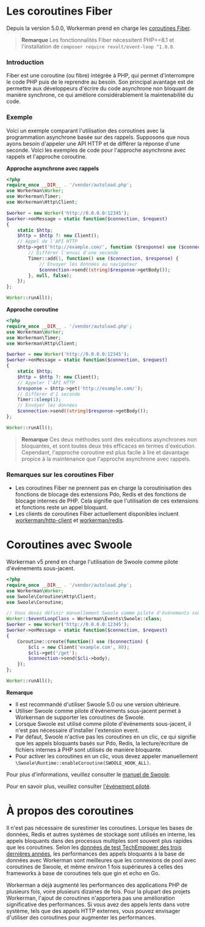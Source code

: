# Les coroutines Fiber
Depuis la version 5.0.0, Workerman prend en charge les [coroutines Fiber](https://www.php.net/manual/zh/language.fibers.php).

> **Remarque**
> Les fonctionnalités Fiber nécessitent PHP>=8.1 et l'installation de `composer require revolt/event-loop ^1.0.0`.

### Introduction

Fiber est une coroutine (ou fibre) intégrée à PHP, qui permet d'interrompre le code PHP puis de le reprendre au besoin. Son principal avantage est de permettre aux développeurs d'écrire du code asynchrone non bloquant de manière synchrone, ce qui améliore considérablement la maintenabilité du code.

### Exemple
Voici un exemple comparant l'utilisation des coroutines avec la programmation asynchrone basée sur des rappels. Supposons que nous ayons besoin d'appeler une API HTTP et de différer la réponse d'une seconde. Voici les exemples de code pour l'approche asynchrone avec rappels et l'approche coroutine.

**Approche asynchrone avec rappels**
```php
<?php
require_once __DIR__ . '/vendor/autoload.php';
use Workerman\Worker;
use Workerman\Timer;
use Workerman\Http\Client;

$worker = new Worker('http://0.0.0.0:12345');
$worker->onMessage = static function($connection, $request)
{
    static $http;
    $http = $http ?: new Client();
    // Appel de l'API HTTP
    $http->get('http://example.com/', function ($response) use ($connection) {
        // Différer l'envoi d'une seconde
        Timer::add(1, function() use ($connection, $response) {
            // Envoyer les données au navigateur
            $connection->send((string)$response->getBody());
        }, null, false);
    });
};

Worker::runAll();
```

**Approche coroutine**
```php
<?php
require_once __DIR__ . '/vendor/autoload.php';
use Workerman\Worker;
use Workerman\Timer;
use Workerman\Http\Client;

$worker = new Worker('http://0.0.0.0:12345');
$worker->onMessage = static function($connection, $request)
{
    static $http;
    $http = $http ?: new Client();
    // Appeler l'API HTTP
    $response = $http->get('http://example.com/');
    // Différer d'1 seconde
    Timer::sleep(1);
    // Envoyer les données
    $connection->send((string)$response->getBody());
};

Worker::runAll();
```

> **Remarque**
> Ces deux méthodes sont des exécutions asynchrones non bloquantes, et sont toutes deux très efficaces en termes d'exécution. Cependant, l'approche coroutine est plus facile à lire et davantage propice à la maintenance que l'approche asynchrone avec rappels.

### Remarques sur les coroutines Fiber
* Les coroutines Fiber ne prennent pas en charge la coroutinisation des fonctions de blocage des extensions Pdo, Redis et des fonctions de blocage internes de PHP. Cela signifie que l'utilisation de ces extensions et fonctions reste un appel bloquant.
* Les clients de coroutines Fiber actuellement disponibles incluent [workerman/http-client](../components/workerman-http-client.md) et [workerman/redis](../components/workerman-redis.md).

# Coroutines avec Swoole
Workerman v5 prend en charge l'utilisation de Swoole comme pilote d'événements sous-jacent.

```php
<?php
require_once __DIR__ . '/vendor/autoload.php';
use Workerman\Worker;
use Swoole\Coroutine\Http\Client;
use Swoole\Coroutine;

// Vous devez définir manuellement Swoole comme pilote d'événements sous-jacent
Worker::$eventLoopClass = Workerman\Events\Swoole::class;
$worker = new Worker('http://0.0.0.0:12345');
$worker->onMessage = static function($connection, $request)
{
    Coroutine::create(function() use ($connection) {
        $cli = new Client('example.com', 80);
        $cli->get('/get');
        $connection->send($cli->body);
    });
};

Worker::runAll();
```
**Remarque**
* Il est recommandé d'utiliser Swoole 5.0 ou une version ultérieure.
* Utiliser Swoole comme pilote d'événements sous-jacent permet à Workerman de supporter les coroutines de Swoole.
* Lorsque Swoole est utilisé comme pilote d'événements sous-jacent, il n'est pas nécessaire d'installer l'extension event.
* Par défaut, Swoole n'active pas les coroutines en un clic, ce qui signifie que les appels bloquants basés sur Pdo, Redis, la lecture/écriture de fichiers internes à PHP sont utilisés de manière bloquante.
* Pour activer les coroutines en un clic, vous devez appeler manuellement `\Swoole\Runtime::enableCoroutine(SWOOLE_HOOK_ALL)`.

Pour plus d'informations, veuillez consulter le [manuel de Swoole](https://wiki.swoole.com/). 

Pour en savoir plus, veuillez consulter [l'événement piloté](appendices/event.md).

# À propos des coroutines
Il n'est pas nécessaire de surestimer les coroutines. Lorsque les bases de données, Redis et autres systèmes de stockage sont utilisés en interne, les appels bloquants dans des processus multiples sont souvent plus rapides que les coroutines. Selon les [données de test TechEmpower des trois dernières années](https://www.techempower.com/benchmarks/#section=data-r21&l=zik073-6bj&test=db), les performances des appels bloquants à la base de données avec Workerman sont meilleures que les connexions de pool avec coroutines de Swoole, et même environ 1 fois supérieures à celles des frameworks à base de coroutines tels que gin et echo en Go.

Workerman a déjà augmenté les performances des applications PHP de plusieurs fois, voire plusieurs dizaines de fois. Pour la plupart des projets Workerman, l'ajout de coroutines n'apportera pas une amélioration significative des performances.
Si vous avez des appels lents dans votre système, tels que des appels HTTP externes, vous pouvez envisager d'utiliser des coroutines pour augmenter les performances.
